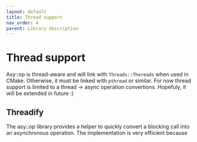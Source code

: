 ```yaml
---
layout: default
title: Thread support
nav_order: 4
parent: Library description
---
```


# Thread support
Asy::op is thread-aware and will link with `Threads::Thereads` when used in CMake. Otherwise, it must be linked with `pthread` or similar. For now thread support is limited to a thread -> async operation convertions. Hopefuly, it will be extended in future :)

## Threadify
The asy::op library provides a helper to quickly convert a blocking call into an asynchronous operation. The implementation is very efficient because 
<!--stackedit_data:
eyJoaXN0b3J5IjpbLTIxMjQ1NTAxNDBdfQ==
-->